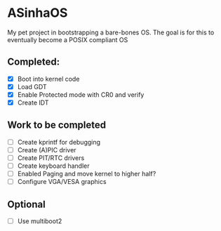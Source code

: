 # ASinhaOS

My pet project in bootstrapping a bare-bones OS. The goal is for this to eventually become a POSIX compliant OS

## Completed:
- [X] Boot into kernel code
- [X] Load GDT
- [X] Enable Protected mode with CR0 and verify
- [X] Create IDT

## Work to be completed
- [ ] Create kprintf for debugging
- [ ] Create (A)PIC driver
- [ ] Create PIT/RTC drivers
- [ ] Create keyboard handler
- [ ] Enabled Paging and move kernel to higher half?
- [ ] Configure VGA/VESA graphics

## Optional
- [ ] Use multiboot2
